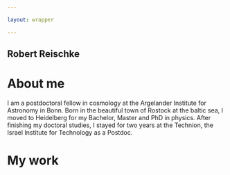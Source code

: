 ```yaml
---

layout: wrapper

---
```


## Robert Reischke


# About me

I am a postdoctoral fellow in cosmology at the Argelander Institute for Astronomy in Bonn. Born in the beautiful town of Rostock at the baltic sea, I moved to Heidelberg for my Bachelor, Master and PhD in physics. After finishing my doctoral studies, I stayed for two years at the Technion, the Israel Institute for Technology as a Postdoc.  

# My work
